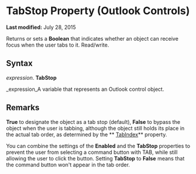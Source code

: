 
# TabStop Property (Outlook Controls)

 **Last modified:** July 28, 2015

Returns or sets a  **Boolean** that indicates whether an object can receive focus when the user tabs to it. Read/write.

## Syntax

 _expression_. **TabStop**

 _expression_A variable that represents an Outlook control object.


## Remarks

 **True** to designate the object as a tab stop (default), **False** to bypass the object when the user is tabbing, although the object still holds its place in the actual tab order, as determined by the ** [TabIndex](cef32d27-35a6-28b5-657f-0ea1bcb8e10d.md)** property.

You can combine the settings of the  **Enabled** and the **TabStop** properties to prevent the user from selecting a command button with TAB, while still allowing the user to click the button. Setting **TabStop** to **False** means that the command button won't appear in the tab order.

